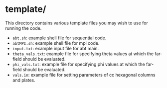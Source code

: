 # template/
This directory contains various template files you may wish to use for running the code.
- `abt.sh`: example shell file for sequential code.
- `abtMPI.sh`: example shell file for mpi code.
- `input.txt`: example input file for abt main.
- `theta_vals.txt`: example file for specifying theta values at which the far-field should be evaluated.
- `phi_vals.txt`: example file for specifying phi values at which the far-field should be evaluated.
- `vals.in`: example file for setting parameters of cc hexagonal columns and plates.
